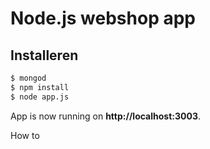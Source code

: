# Node.js webshop app

## Installeren


```sh
$ mongod
$ npm install
$ node app.js
```

App is now running on **http://localhost:3003**.

How to